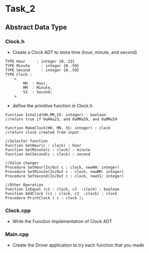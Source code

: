 # Task_2
## Abstract Data Type

### Clock.h
* Create a Clock ADT to store time (hour, minute, and second)
```
TYPE Hour 	  : integer {0..23}
TYPE Minute 	: integer {0..59}
TYPE Second 	: integer {0..59}
TYPE Clock : 
    <
    	HH	: Hour,
    	MM	: Minute,
    	SS	: Second;
    >
```
* define the primitive function in Clock.h
```
Function IsValid(HH,MM,SS: integer) : boolean
//return true if 0≤HH≤23, and 0≤MM≤59, and 0≤MM≤59

Function MakeClock(HH, MN, SS: integer) : clock
//return clock created from input 

//Selector function
Function GetHour(c : clock) : hour
Function GetMinute(c : clock) : minute
Function GetSecond(c : clock) : second

//Value changer
Procedure SetHour(In/Out c : clock, newHH: integer)
Procedure SetMinute(In/Out c : clock, newMM: integer)
Procedure SetSecond(In/Out c : clock, newSS: integer)

//Other Operation
Function IsEqual (c1 : clock, c2  :clock) : boolean
Function AddClock (c1 : clock, c2  :clock) : clock
Procedure PrintClock ( c : clock );
```

### Clock.cpp
* Write the Function Implementation of Clock ADT

### Main.cpp
* Create the Driver application to try each functoin that you made
